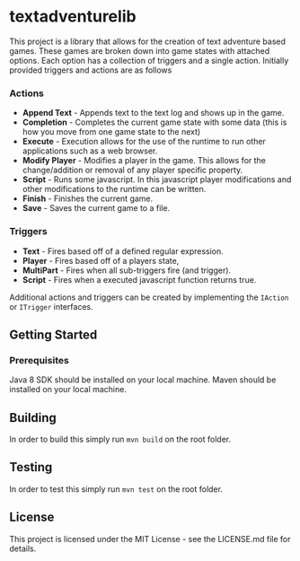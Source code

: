 # textadventurelib
This project is a library that allows for the creation of text adventure based games. These games are broken down into game states with attached options. Each option has a collection of triggers and a single action. Initially provided triggers and actions are as follows

### Actions
* **Append Text** - Appends text to the text log and shows up in the game.
* **Completion** - Completes the current game state with some data (this is how you move from one game state to the next)
* **Execute** - Execution allows for the use of the runtime to run other applications such as a web browser.
* **Modify Player** - Modifies a player in the game. This allows for the change/addition or removal of any player specific property.
* **Script** - Runs some javascript. In this javascript player modifications and other modifications to the runtime can be written.
* **Finish** - Finishes the current game.
* **Save** - Saves the current game to a file.

### Triggers
* **Text** - Fires based off of a defined regular expression.
* **Player** - Fires based off of a players state,
* **MultiPart** - Fires when all sub-triggers fire (and trigger).
* **Script** - Fires when a executed javascript function returns true.

Additional actions and triggers can be created by implementing the `IAction` or `ITrigger` interfaces.

## Getting Started
### Prerequisites
Java 8 SDK should be installed on your local machine.
Maven should be installed on your local machine.

## Building
In order to build this simply run `mvn build` on the root folder.

## Testing
In order to test this simply run `mvn test` on the root folder.

## License
This project is licensed under the MIT License - see the LICENSE.md file for details.
